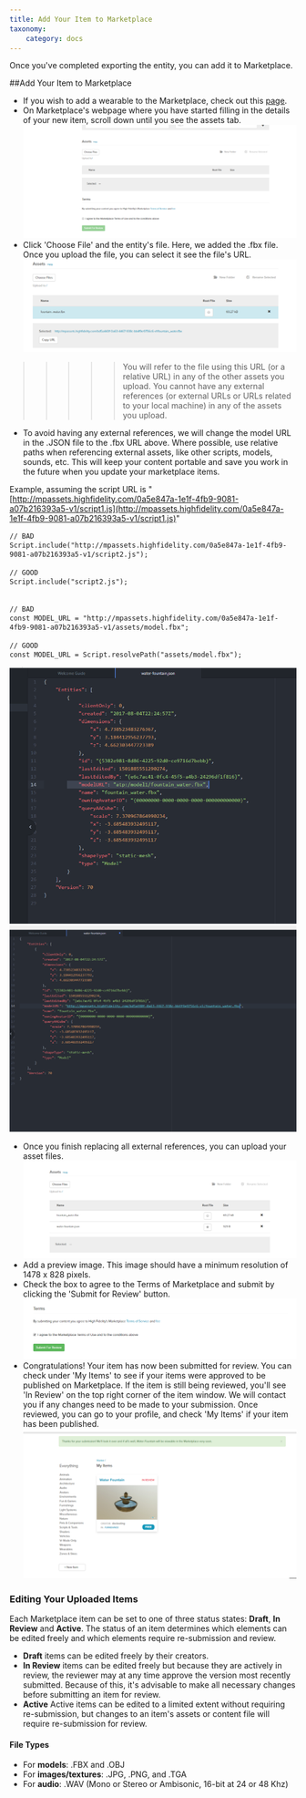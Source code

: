 ```yaml
---
title: Add Your Item to Marketplace
taxonomy:
    category: docs
---
```


Once you've completed exporting the entity, you can add it to Marketplace. 

##Add Your Item to Marketplace

- If you wish to add a wearable to the Marketplace, check out this [page](../create). 
- On Marketplace's webpage where you have started filling in the details of your new item, scroll down until you see the assets tab. ![](scr19.PNG)
- Click 'Choose File' and the entity's file. Here, we added the .fbx file. Once you upload the file, you can select it see the file's URL. ![](scr21.PNG)
>>>>> You will refer to the file using this URL (or a relative URL) in any of the other assets you upload. You cannot have any external references (or external URLs or URLs related to your local machine) in any of the assets you upload. 

- To avoid having any external references, we will change the model URL in the .JSON file to the .fbx URL above. Where possible, use relative paths when referencing external assets, like other scripts, models, sounds, etc. This will keep your content portable and save you work in the future when you update your marketplace items.

Example, assuming the script URL is "[http://mpassets.highfidelity.com/0a5e847a-1e1f-4fb9-9081-a07b216393a5-v1/script1.js](http://mpassets.highfidelity.com/0a5e847a-1e1f-4fb9-9081-a07b216393a5-v1/script1.js)"

```
// BAD
Script.include("http://mpassets.highfidelity.com/0a5e847a-1e1f-4fb9-9081-a07b216393a5-v1/script2.js");

// GOOD
Script.include("script2.js");


// BAD
const MODEL_URL = "http://mpassets.highfidelity.com/0a5e847a-1e1f-4fb9-9081-a07b216393a5-v1/assets/model.fbx";

// GOOD
const MODEL_URL = Script.resolvePath("assets/model.fbx");
```

![](scr22.PNG)![](scr23.PNG)

- Once you finish replacing all external references, you can upload your asset files. ![](scr20.PNG)
- Add a preview image. This image should have a minimum resolution of 1478 x 828 pixels. 
- Check the box to agree to the Terms of Marketplace and submit by clicking the 'Submit for Review' button. ![](scr24.PNG)
- Congratulations! Your item has now been submitted for review. You can check under 'My Items' to see if your items were approved to be published on Marketplace. If the item is still being reviewed, you'll see 'In Review' on the top right corner of the item window. We will contact you if any changes need to be made to your submission. Once reviewed, you can go to your profile, and check 'My Items' if your item has been published. ![](scr26.PNG)


### Editing Your Uploaded Items

Each Marketplace item can be set to one of three status states: **Draft**, **In Review** and **Active**. The status of an item determines which elements can be edited freely and which elements require re-submission and review.

- **Draft** items can be edited freely by their creators.
- **In Review** items can be edited freely but because they are actively in review, the reviewer may at any time approve the version most recently submitted. Because of this, it's advisable to make all necessary changes before submitting an item for review.
- **Active** Active items can be edited to a limited extent without requiring re-submission, but changes to an item's assets or content file will require re-submission for review.

#### File Types

- For **models**: .FBX and .OBJ
- For **images/textures**: .JPG, .PNG, and .TGA
- For **audio**: .WAV (Mono or Stereo or Ambisonic, 16-bit at 24 or 48 Khz)

